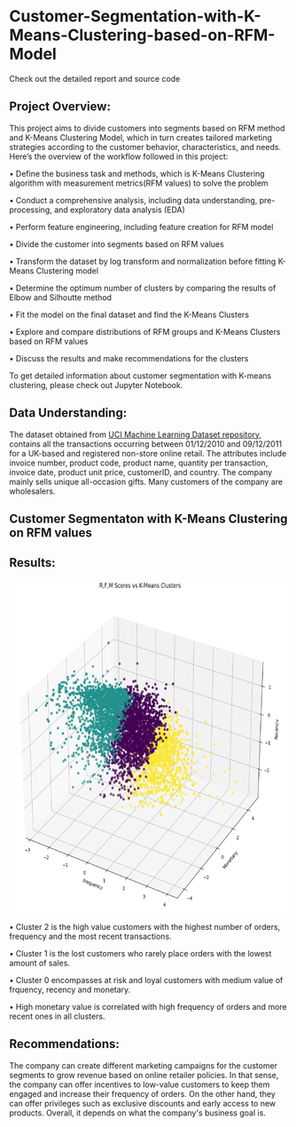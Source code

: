 # Customer-Segmentation-with-K-Means-Clustering-based-on-RFM-Model

Check out the detailed report and source code

## **Project Overview:**
This project aims to divide customers into segments based on RFM method and K-Means Clustering Model, which in turn creates tailored marketing strategies according to the customer behavior, characteristics, and needs.<br>
Here’s the overview of the workflow followed in this project:

•	Define the business task and methods, which is K-Means Clustering algorithm with measurement metrics(RFM values) to solve the problem<br>

•	Conduct a comprehensive analysis, including data understanding, pre-processing, and exploratory data analysis (EDA)<br>

•	Perform feature engineering, including feature creation for RFM model<br>

•	Divide the customer into segments based on RFM values<br>

•	Transform the dataset by log transform and normalization before fitting K-Means Clustering model<br>

•	Determine the optimum number of clusters by comparing the results of Elbow and Silhoutte method<br>

•	Fit the model on the final dataset and find the K-Means Clusters<br>

•	Explore and compare distributions of RFM groups and K-Means Clusters based on RFM values<br>

•	Discuss the results and make recommendations for the clusters<br>

To get detailed information about customer segmentation with K-means clustering, please check out Jupyter Notebook.<br>

## **Data Understanding:**

The dataset obtained from [UCI Machine Learning Dataset repository](http://archive.ics.uci.edu/ml/datasets/online+retail), contains all the transactions occurring between 01/12/2010 and 09/12/2011 for a UK-based and registered non-store online retail. The attributes include invoice number, product code, product name, quantity per transaction, invoice date, product unit price, customerID, and country. The company mainly sells unique all-occasion gifts. Many customers of the company are wholesalers.

## **Customer Segmentaton with K-Means Clustering on RFM values**



## **Results:**

<p align="center">

<img src="https://github.com/ovgutunc/Customer-Segmentation-with-K-Means-Clustering-based-on-RFM-Model/blob/main/images/3d_scatter.PNG" alt="cluster" width="600" height="600">

• Cluster 2 is the high value customers with the highest number of orders, frequency and the most recent transactions.<br>

• Cluster 1 is the lost customers who rarely place orders with the lowest amount of sales.<br>

• Cluster 0 encompasses at risk and loyal customers with medium value of frquency, recency and monetary.<br>

• High monetary value is correlated with high frequency of orders and more recent ones in all clusters.<br>
 
## **Recommendations:**

The company can create different marketing campaigns for the customer segments to grow revenue based on online retailer policies. In that sense, the company can offer incentives to low-value customers to keep them engaged and increase their frequency of orders. On the other hand, they can offer privileges such as exclusive discounts and early access to new products. Overall, it depends on what the company's business goal is.<br>
